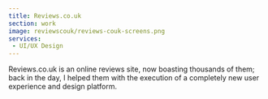 ```yaml
---
title: Reviews.co.uk
section: work
image: reviewscouk/reviews-couk-screens.png
services:
 - UI/UX Design
---
```


Reviews.co.uk is an online reviews site, now boasting thousands of them; back in the day, I helped them with the execution of a completely new user experience and design platform.
